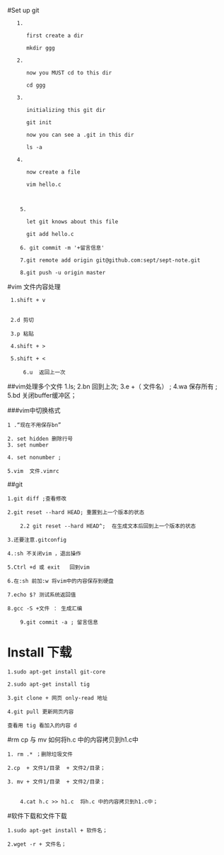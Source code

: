   #Set up git

	   1.

	      first create a dir

	      mkdir ggg

	   2.

	      now you MUST cd to this dir

	      cd ggg

	   3.

	      initializing this git dir

	      git init

	      now you can see a .git in this dir

	      ls -a

	   4.

	      now create a file

	      vim hello.c



	    5.

	      let git knows about this file

	      git add hello.c

	    6. git commit -m '+留言信息'
	    
	    7.git remote add origin git@github.com:sept/sept-note.git 

	    8.git push -u origin master



#vim 文件内容处理
   
	 1.shift + v


	 2.d 剪切

	 3.p 粘贴

	 4.shift + >

	 5.shift + <

         6.u  返回上一次

 ##vim处理多个文件
	 1.ls;
	 2.bn    回到上次;
	 3.e   +（ 文件名） ;
	 4.wa 保存所有 ;
	 5.bd 关闭buffer缓冲区；

 ###vim中切换格式

	1 .“现在不用保存bn”

	2. set hidden 删除行号
	3. set number

	4. set nonumber ;

	5.vim  文件.vimrc


##git 

	1.git diff ;查看修改

	2.git reset --hard HEAD; 重置到上一个版本的状态

        2.2 git reset --hard HEAD^;  在生成文本后回到上一个版本的状态

	3.还要注意.gitconfig    

	4.:sh 不关闭vim ，退出操作

	5.Ctrl +d 或 exit   回到vim

	6.在:sh 前加:w 将vim中的内容保存到硬盘

	7.echo $? 测试系统返回值

	8.gcc -S +文件 ： 生成汇编

        9.git commit -a ; 留言信息

 
# Install 下载

	1.sudo apt-get install git-core 

	2.sudo apt-get install tig

	3.git clone + 网页 only-read 地址 

	4.git pull 更新网页内容

	查看用 tig 看加入的内容 d

#rm  cp 与 mv   如何将h.c 中的内容拷贝到h1.c中

	1. rm .* ；删除垃圾文件

	2.cp  + 文件1/目录  + 文件2/目录；

	3. mv + 文件1/目录  + 文件2/目录； 

       
        4.cat h.c >> h1.c  将h.c 中的内容拷贝到h1.c中；


#软件下载和文件下载 

	1.sudo apt-get install + 软件名；

	2.wget -r + 文件名；
        

  
